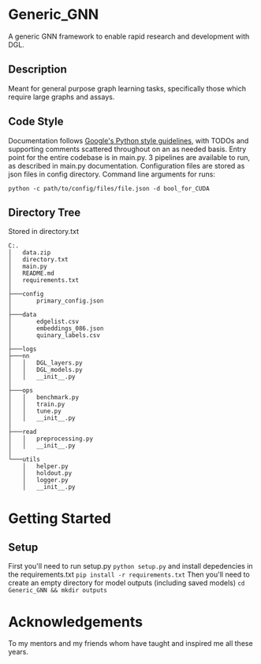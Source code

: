 # Generic_GNN
A generic GNN framework to enable rapid research and development with DGL.
## Description
Meant for general purpose graph learning tasks, specifically those which require large graphs and assays.
## Code Style
Documentation follows [Google's Python style guidelines](https://google.github.io/styleguide/pyguide.html), with TODOs and supporting comments scattered throughout on an as needed basis. Entry point for the entire codebase is in main.py. 3 pipelines are available to run, as described in main.py documentation. Configuration files are stored as json files in config directory.
Command line arguments for runs:
```shell
python -c path/to/config/files/file.json -d bool_for_CUDA
```
## Directory Tree
Stored in directory.txt
```
C:.
│   data.zip
│   directory.txt
│   main.py
│   README.md
│   requirements.txt
│
├───config
│       primary_config.json
│       
├───data
│       edgelist.csv
│       embeddings_086.json
│       quinary_labels.csv
│       
├───logs
├───nn
│   │   DGL_layers.py
│   │   DGL_models.py
│   │   __init__.py
│
├───ops
│   │   benchmark.py
│   │   train.py
│   │   tune.py
│   │   __init__.py
│
├───read
│   │   preprocessing.py
│   │   __init__.py
│
└───utils
    │   helper.py
    │   holdout.py
    │   logger.py
    │   __init__.py
```

# Getting Started
## Setup
First you'll need to run setup.py
```python setup.py```
and install depedencies in the requirements.txt
```pip install -r requirements.txt```
Then you'll need to create an empty directory for model outputs (including saved models)
```cd Generic_GNN && mkdir outputs```
# Acknowledgements
To my mentors and my friends whom have taught and inspired me all these years.
